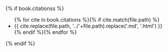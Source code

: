 {% if book.citationss %}
<ul class="citations">
{% for cite in book.citations %}{% if cite.match(file.path) %}<li>{{ cite.replace(file.path, '../'+file.path).replace('.md', '.html') }}</li>{% endif %}{% endfor %}
</ul>
{% endif %}
